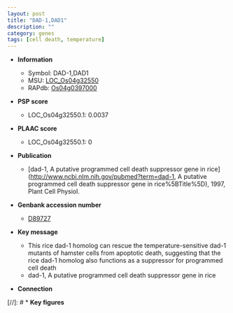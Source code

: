 ```yaml
---
layout: post
title: "DAD-1,DAD1"
description: ""
category: genes
tags: [cell death, temperature]
---
```


* **Information**  
    + Symbol: DAD-1,DAD1  
    + MSU: [LOC_Os04g32550](http://rice.plantbiology.msu.edu/cgi-bin/ORF_infopage.cgi?orf=LOC_Os04g32550)  
    + RAPdb: [Os04g0397000](http://rapdb.dna.affrc.go.jp/viewer/gbrowse_details/irgsp1?name=Os04g0397000)  

* **PSP score**  
    + LOC_Os04g32550.1: 0.0037 

* **PLAAC score**  
    + LOC_Os04g32550.1: 0 

* **Publication**  
    + [dad-1, A putative programmed cell death suppressor gene in rice](http://www.ncbi.nlm.nih.gov/pubmed?term=dad-1, A putative programmed cell death suppressor gene in rice%5BTitle%5D), 1997, Plant Cell Physiol.

* **Genbank accession number**  
    + [D89727](http://www.ncbi.nlm.nih.gov/nuccore/D89727)

* **Key message**  
    + This rice dad-1 homolog can rescue the temperature-sensitive dad-1 mutants of hamster cells from apoptotic death, suggesting that the rice dad-1 homolog also functions as a suppressor for programmed cell death
    + dad-1, A putative programmed cell death suppressor gene in rice

* **Connection**  

[//]: # * **Key figures**  


